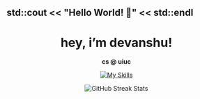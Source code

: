  ##   std::cout << "Hello World! 👋" << std::endl
<h1 align="center">hey, i’m devanshu!</h1>
 <p align="center">
  <strong> cs @ uiuc </strong>
 </p>

<!-- Nice to meet you! I'm Devanshu, a CS student at the University of Illinois Urbana-Champaign. Check out some of my recents projects and feel free to reach out! -->


<p align="center">
  <a href="https://skillicons.dev">
    <img src="https://skillicons.dev/icons?i=cpp,python,js,html,css,ts,java,raspberrypi,gcp,threejs,opencv,react,windows,git&perline=15" alt="My Skills">
  </a>
</p>

<!-- ![dp GitHub stats](https://github-readme-stats.vercel.app/api?username=dpandaman&show_icons=true&theme=tokyonight) -->
<p align="center">
  <img src="https://streak-stats.demolab.com?user=dpandaman&theme=black-ice" alt="GitHub Streak Stats">
</p>



